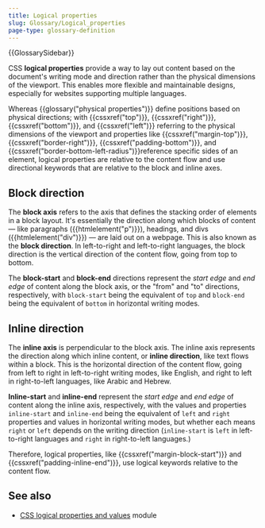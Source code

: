 ```yaml
---
title: Logical properties
slug: Glossary/Logical_properties
page-type: glossary-definition
---
```


{{GlossarySidebar}}

CSS **logical properties** provide a way to lay out content based on the document's writing mode and direction rather than the physical dimensions of the viewport. This enables more flexible and maintainable designs, especially for websites supporting multiple languages.

Whereas {{glossary("physical properties")}} define positions based on physical directions; with {{cssxref("top")}}, {{cssxref("right")}}, {{cssxref("bottom")}}, and {{cssxref("left")}} referring to the physical dimensions of the viewport and properties like {{cssxref("margin-top")}}, {{cssxref("border-right")}}, {{cssxref("padding-bottom")}}, and {{cssxref("border-bottom-left-radius")}}reference specific sides of an element, logical properties are relative to the content flow and use directional keywords that are relative to the block and inline axes.

## Block direction

The **block axis** refers to the axis that defines the stacking order of elements in a block layout. It's essentially the direction along which blocks of content — like paragraphs ({{htmlelement("p")}}), headings, and divs ({{htmlelement("div")}}) — are laid out on a webpage. This is also known as the **block direction**. In left-to-right and left-to-right languages, the block direction is the vertical direction of the content flow, going from top to bottom.

The **block-start** and **block-end** directions represent the _start edge_ and _end edge_ of content along the block axis, or the "from" and "to" directions, respectively, with `block-start` being the equivalent of `top` and `block-end` being the equivalent of `bottom` in horizontal writing modes.

## Inline direction

The **inline axis** is perpendicular to the block axis. The inline axis represents the direction along which inline content, or **inline direction**, like text flows within a block. This is the horizontal direction of the content flow, going from left to right in left-to-right writing modes, like English, and right to left in right-to-left languages, like Arabic and Hebrew.

**Inline-start** and **inline-end** represent the _start edge_ and _end edge_ of content along the inline axis, respectively, with the values and properties `inline-start` and `inline-end` being the equivalent of `left` and `right` properties and values in horizontal writing modes, but whether each means `right` or `left` depends on the writing direction (`inline-start` is `left` in left-to-right languages and `right` in right-to-left languages.)

Therefore, logical properties, like {{cssxref("margin-block-start")}} and {{cssxref("padding-inline-end")}}, use logical keywords relative to the content flow.

## See also

- [CSS logical properties and values](/en-US/docs/Web/CSS/CSS_logical_properties_and_values) module
